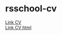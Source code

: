 # rsschool-cv
[Link CV](https://Louise-Birulia-Bezenson.github.io/rsschool-cv/cv) </br>
[Link CV html](https://Louise-Birulia-Bezenson.github.io/rsschool-cv/)